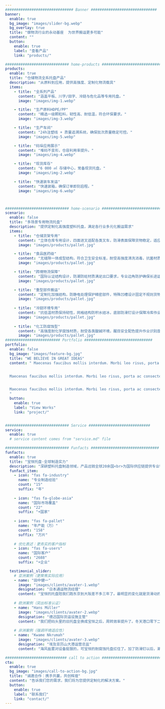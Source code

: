 ```yaml
---
############################### Banner ##############################
banner:
  enable: true
  bg_image: "images/slider-bg.webp"
  bg_overlay: true
  title: "做物流行业的永动基座  为世界搬运更多可能"
  content: ""
  button:
    enable: true
    label: "查看产品"
    link: "products/"

############################# home-products #################################
products:
  enable: true
  title: "仓储物流全系托盘产品"
  description: "从原料到应用，提供高强度、定制化物流载具"
  items:
    - title: "全系列产品"
      content: "涵盖平板、川字/田字、冷链与危化品等专用托盘。"
      image: "images/img-1.webp"

    - title: "生产原料HDPE/PP"
      content: "精选一级颗粒料，韧性高、耐低温，符合环保要求。"
      image: "images/img-3.webp"

    - title: "生产车间"
      content: "24h注塑线 + 质量追溯系统，确保批次质量稳定可控。"
      image: "images/img-5.webp"

    - title: "码垛应用展示"
      content: "堆码不变形，仓容利用率提升。"
      image: "images/img-4.webp"

    - title: "现货库存"
      content: "6 000 ㎡ 存储中心，常备现货托盘。"
      image: "images/img-2.webp"

    - title: "快速装车发运"
      content: "快速装箱，确保订单即刻启程。"
      image: "images/img-6.webp"



############################# home-scenario #################################
scenario:
  enable: false
  title: "多场景专用物流托盘"
  description: "提供定制化高强度塑料托盘，满足各行业多元化搬运需求"
  items:
    - title: "仓储货架专用"
      content: "立体仓库专用设计，四面进叉适配各类叉车，防滑表面保障货物稳定，适应温湿度变化，持久耐用。"
      image: "images/products/pallet.jpg" 

    - title: "食品医药级"
      content: "无缝隙一体成型结构，符合卫生安全标准，耐受高强度清洗消毒，抗菌材质确保洁净运输。"
      image: "images/products/pallet.jpg" 

    - title: "跨境物流保障"
      content: "国际认证结构设计，防潮防蛀材质满足出口要求，专业边角防护确保长途运输安全。"
      image: "images/products/pallet.jpg"

    - title: "重型部件搬运"
      content: "定制化加强结构，防静电处理保护精密部件，特殊凹槽设计固定不规则货物，耐油污易维护。"
      image: "images/products/pallet.jpg"
      
    - title: "冷链环境专用"
      content: "抗低温材质保持韧性，网格结构防积水结冰，底部防滑钉设计保障冷库作业安全。"
      image: "images/products/pallet.jpg"
      
    - title: "化工防腐蚀型"
      content: "高强度耐化学腐蚀材质，耐受各类酸碱环境，醒目安全配色提升作业识别度。"
      image: "images/products/pallet.jpg"
######################### Portfolio ###############################
portfolio:
  enable: false
  bg_image: "images/feature-bg.jpg"
  title: "WE BELIEVE IN GREAT IDEAS"
  content: " Maecenas faucibus mollis interdum. Morbi leo risus, porta ac consectetur ac, vestibulum at eros. Fusce dapibus, tellus ac cursus commodo, tortor mauris condimentum nibh, ut fermentum massa justo sit amet risus.


  Maecenas faucibus mollis interdum. Morbi leo risus, porta ac consectetur ac, vestibulum at eros. Fusce dapibus, tellus ac cursus commodo, tortor mauris condimentum nibh, ut fermentum massa justo sit amet risus.


  Maecenas faucibus mollis interdum. Morbi leo risus, porta ac consectetur ac, vestibulum at eros. Fusce dapibus, tellus ac cursus commodo, tortor mauris condimentum nibh, ut fermentum massa justo sit amet risus.
  "
  button:
    enable: true
    label: "View Works"
    link: "project/"


############################# Service ############################
service:
  enable: true
  # service content comes from "service.md" file

############################# Funfacts ###############################
funfacts:
  enable: true
  title: "宝恒托盘·全球制造实力"
  description: "深耕塑料托盘制造领域，产品远销全球20余国<br>为国际供应链提供专业物流装备支持"
  funfact_item:
    - icon: "fas fa-industry" 
      name: "专业制造经验"
      count: "15"
      suffix: "年"
      
    - icon: "fas fa-globe-asia" 
      name: "国际市场覆盖"
      count: "22"
      suffix: "+国家"
      
    - icon: "fas fa-pallet" 
      name: "年产能（万）"
      count: "158"
      suffix: "万片"
      
    # 优化表述：更务实的客户指标
    - icon: "fas fa-users" 
      name: "国际客户"
      count: "2688"
      suffix: "+企业"

  testimonial_slider:
    # 亚洲案例（更聚焦实际应用）
    - name: "田中健一"
      image: "images/clients/avater-1.webp"
      designation: "日本通运物流经理"
      content: "宝恒的托盘陪我们跑东京到大阪差不多三年了。最明显的变化就是货滑动的事几乎没再发生——精密仪器的损坏率掉到 0.2% 左右，每年光包装和返工就省下两千多万日元，真心划算。"
      
    # 欧洲案例（突出标准认证）
    - name: "Hans Müller"
      image: "images/clients/avater-2.webp"
      designation: "德迅国际货运设施主管"
      content: "我们把码头里的旧托盘全换成宝恒之后，周转效率提升了。冬天港口零下二十多度它也不变脆，尺寸还跟欧洲主流系统全兼容，五年下来一块都没报废，省了不少心。"
      
    # 非洲案例（强调环境适应性）
    - name: "Kwame Nkrumah"
      image: "images/clients/avater-3.webp"
      designation: "埃及亚历山大港运营总监"
      content: "海风盐雾对设备挺狠的，可宝恒的耐腐蚀托盘扛住了。加了防滑钉以后，潮湿甲板也不跑位，重型机械压来压去都没问题，年损耗率从原来 5% 掉到 1.2%，效果确实不错。"

############################ call to action ###########################
cta:
  enable: true
  bg_image: "images/call-to-action-bg.jpg"
  title: "诚邀合作：携手共赢，共创辉煌"
  content: "告诉我们您的需求，我们将为您提供定制化的解决方案。"
  button:
    enable: true
    label: "联系我们"
    link: "contact/"
---
```

